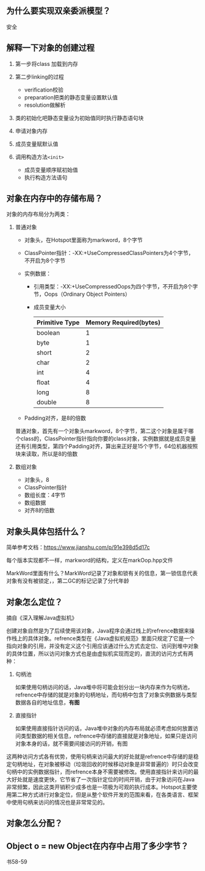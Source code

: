 ## 为什么要实现双亲委派模型？

安全

## 解释一下对象的创建过程

1. 第一步将class 加载到内存

2. 第二步linking的过程
   - verification校验
   - preparation把类的静态变量设置默认值
   - resolution做解析
3. 类的初始化吧静态变量设为初始值同时执行静态语句块
4. 申请对象内存
5. 成员变量赋默认值
6. 调用构造方法`<init>` 
   - 成员变量顺序赋初始值
   - 执行构造方法语句

## 对象在内存中的存储布局？

对象的内存布局分为两类：

1. 普通对象

   - 对象头，在Hotspot里面称为markword，8个字节

   - ClassPointer指针：-XX:+UseCompressedClassPointers为4个字节，不开启为8个字节

   - 实例数据：

     - 引用类型：-XX:+UseCompressedOops为四个字节，不开启为8个字节，Oops（Ordinary Object Pointers）

     - 成员变量大小

       | Primitive Type | Memory Required(bytes) |
       | -------------- | ---------------------- |
       | boolean        | 1                      |
       | byte           | 1                      |
       | short          | 2                      |
       | char           | 2                      |
       | int            | 4                      |
       | float          | 4                      |
       | long           | 8                      |
       | double         | 8                      |

   - Padding对齐，是8的倍数

   普通对象，首先有一个对象头markword，8个字节，第二这个对象是属于哪个class的，ClassPointer指针指向你要的class对象，实例数据就是成员变量还有引用类型，第四个Padding对齐，算出来正好是15个字节，64位机器按照块来读取，所以是8的倍数

2. 数组对象

   - 对象头，8
   - ClassPointer指针
   - 数组长度：4字节
   - 数组数据
   - 对齐8的倍数

## 对象头具体包括什么？

简单参考文档：https://www.jianshu.com/p/91e398d5d17c

每个版本实现都不一样，markword的结构，定义在markOop.hpp文件

MarkWord里面有什么？MarkWord记录了对象和锁有关的信息，第一锁信息代表对象有没有被锁定，，第二GC的标记记录了分代年龄

## 对象怎么定位？

摘自《深入理解Java虚拟机》

创建对象自然是为了后续使用该对象，Java程序会通过栈上的refrence数据来操作栈上的具体对象。refrence类型在《Java虚拟机规范》里面只规定了它是一个指向对象的引用，并没有定义这个引用应该通过什么方式去定位、访问到堆中对象的具体位置，所以访问对象方式也是由虚拟机实现而定的，直流的访问方式有两种：

1. 句柄池

   如果使用句柄访问的话，Java堆中将可能会划分出一块内存来作为句柄池，refrence中存储的就是对象的句柄地址，而句柄中包含了对象实例数据与类型数据各自的地址信息，**有图**

2. 直接指针

   如果使用直接指针访问的话，Java堆中对象的内存布局就必须考虑如何放置访问类型数据的相关信息，refrence中存储的直接就是对象地址，如果只是访问对象本身的话，就不需要间接访问的开销，有图

这两种访问方式各有优势，使用句柄来访问最大的好处就是refrence中存储的是稳定句柄地址，在对象被移动（垃圾回收的时候移动对象是非常普遍的）时只会改变句柄中的实例数据指针，而refrence本身不需要被修改。使用直接指针来访问的最大好处就是速度更快，它节省了一次指针定位的时间开销，由于对象访问在Java非常频繁，因此这类开销积少成多也是一项极为可观的执行成本。Hotspot主要使用第二种方式进行对象定位，但是从整个软件开发的范围来看，在各类语言、框架中使用句柄来访问的情况也是非常常见的。

## 对象怎么分配？

## Object o = new Object在内存中占用了多少字节？

书58-59